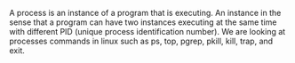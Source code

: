 A process is an instance of a program that is executing. An instance in the sense that a program can have two instances executing at the same time with different PID (unique process identification number). We are looking at processes commands in linux such as ps, top, pgrep, pkill, kill, trap, and exit.
